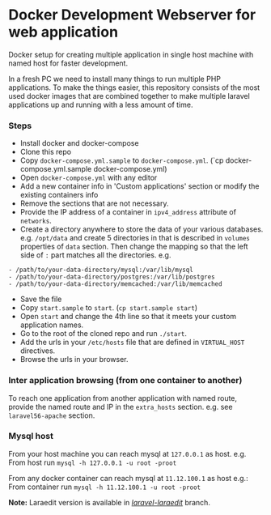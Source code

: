 # Docker Development Webserver for web application
Docker setup for creating multiple application in single host machine with named host for faster development.

In a fresh PC we need to install many things to run multiple PHP applications. To make the things easier,
this repository consists of the most used docker images that are combined together to make multiple laravel applications
up and running with a less amount of time.

### Steps
* Install docker and docker-compose
* Clone this repo
* Copy `docker-compose.yml.sample` to `docker-compose.yml`. (`cp docker-compose.yml.sample docker-compose.yml)
* Open `docker-compose.yml` with any editor
* Add a new container info in 'Custom applications' section or modify the existing containers info
* Remove the sections that are not necessary.
* Provide the IP address of a container in `ipv4_address` attribute of `networks`.
* Create a directory anywhere to store the data of your various databases. e.g. `/opt/data` and create 5 directories in that is described in `volumes` properties of `data` section. Then change the mapping so that the left side of `:` part matches all the directories. e.g.
```
- /path/to/your-data-directory/mysql:/var/lib/mysql
- /path/to/your-data-directory/postgres:/var/lib/postgres
- /path/to/your-data-directory/memcached:/var/lib/memcached
```
* Save the file
* Copy `start.sample` to `start`. (`cp start.sample start`)
* Open `start` and change the 4th line so that it meets your custom application names.
* Go to the root of the cloned repo and run `./start`.
* Add the urls in your `/etc/hosts` file that are defined in `VIRTUAL_HOST` directives.
* Browse the urls in your browser.

### Inter application browsing (from one container to another)
To reach one application from another application with named route,
provide the named route and IP in the `extra_hosts` section.
e.g. see `laravel56-apache` section.

### Mysql host
From your host machine you can reach mysql at `127.0.0.1` as host.
e.g. From host run `mysql -h 127.0.0.1 -u root -proot`

From any docker container can reach mysql at `11.12.100.1` as host
e.g.: From container run `mysql -h 11.12.100.1 -u root -proot`



**Note:**
Laraedit version is available in *[laravel-laraedit](https://github.com/jhalak/docker-webserver/tree/laravel-laraedit)* branch.